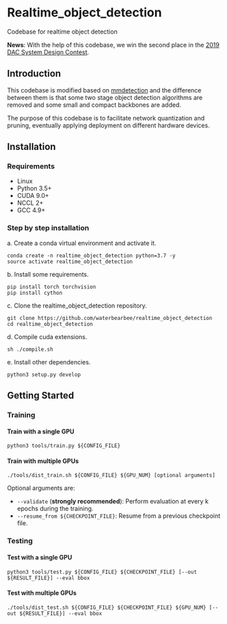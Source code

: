 # Realtime_object_detection
Codebase for realtime object detection

**News**: With the help of this codebase, we win the second place in the [2019 DAC System Design Contest](http://www.cse.cuhk.edu.hk/~byu/2019-DAC-SDC/index.html).

## Introduction
This codebase is modified based on [mmdetection](https://github.com/open-mmlab/mmdetection) 
and the difference between them is that some two stage object detection algorithms are removed 
and some small and compact backbones are added.

The purpose of this codebase is to facilitate network quantization and pruning, 
eventually applying deployment on different hardware devices.

## Installation

### Requirements

- Linux
- Python 3.5+ 
- CUDA 9.0+
- NCCL 2+
- GCC 4.9+

### Step by step installation

a. Create a conda virtual environment and activate it. 
```shell
conda create -n realtime_object_detection python=3.7 -y
source activate realtime_object_detection
```
b. Install some requirements.
```shell
pip install torch torchvision
pip install cython
```
c. Clone the realtime_object_detection repository.

```shell
git clone https://github.com/waterbearbee/realtime_object_detection
cd realtime_object_detection
```

d. Compile cuda extensions.

```shell
sh ./compile.sh
```

e. Install other dependencies.

```shell
python3 setup.py develop
```

## Getting Started

### Training

#### Train with a single GPU

```shell
python3 tools/train.py ${CONFIG_FILE} 
```

#### Train with multiple GPUs

```shell
./tools/dist_train.sh ${CONFIG_FILE} ${GPU_NUM} [optional arguments]
```

Optional arguments are:

- `--validate` (**strongly recommended**): Perform evaluation at every k epochs during the training.
- `--resume_from ${CHECKPOINT_FILE}`: Resume from a previous checkpoint file.

### Testing

#### Test with a single GPU
```shell
python3 tools/test.py ${CONFIG_FILE} ${CHECKPOINT_FILE} [--out ${RESULT_FILE}] --eval bbox 
```

#### Test with multiple GPUs
```shell
./tools/dist_test.sh ${CONFIG_FILE} ${CHECKPOINT_FILE} ${GPU_NUM} [--out ${RESULT_FILE}] --eval bbox
```

